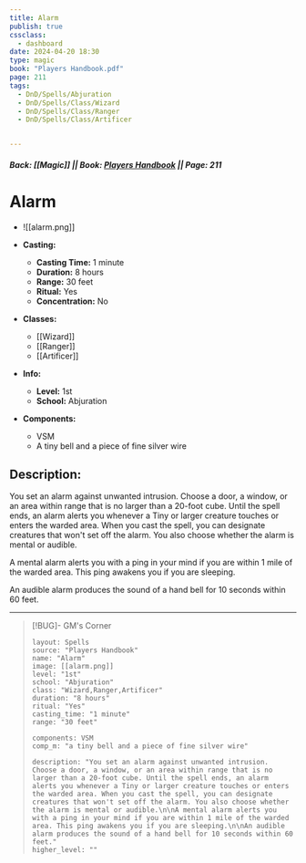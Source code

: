 ```yaml
---
title: Alarm
publish: true
cssclass:
  - dashboard
date: 2024-04-20 18:30
type: magic
book: "Players Handbook.pdf"
page: 211
tags:
  - DnD/Spells/Abjuration
  - DnD/Spells/Class/Wizard
  - DnD/Spells/Class/Ranger
  - DnD/Spells/Class/Artificer


---
```


##### Back: [[Magic]] || Book: [Players Handbook](https://drive.google.com/drive/folders/1O5bhpYizcIT5xxAoLOuzCRht_PVS7VSG?usp=sharing) || Page: 211

# Alarm
- ![[alarm.png]]
- **Casting:**
    - **Casting Time:** 1 minute
    - **Duration:** 8 hours
    - **Range:** 30 feet
    - **Ritual:** Yes
    - **Concentration:** No
- **Classes:**
    - [[Wizard]]
    - [[Ranger]]
    - [[Artificer]]

- **Info:**
    - **Level:** 1st
    - **School:** Abjuration
- **Components:**
    - VSM
    - A tiny bell and a piece of fine silver wire

## Description:
You set an alarm against unwanted intrusion. Choose a door, a window, or an area within range that is no larger than a 20-foot cube. Until the spell ends, an alarm alerts you whenever a Tiny or larger creature touches or enters the warded area. When you cast the spell, you can designate creatures that won't set off the alarm. You also choose whether the alarm is mental or audible.

A mental alarm alerts you with a ping in your mind if you are within 1 mile of the warded area. This ping awakens you if you are sleeping.

An audible alarm produces the sound of a hand bell for 10 seconds within 60 feet.



---

> [!BUG]- GM's Corner
>
> ```statblock
> layout: Spells
> source: "Players Handbook"
> name: "Alarm"
> image: [[alarm.png]]
> level: "1st"
> school: "Abjuration"
> class: "Wizard,Ranger,Artificer"
> duration: "8 hours"
> ritual: "Yes"
> casting_time: "1 minute"
> range: "30 feet"
>
> components: VSM
> comp_m: "a tiny bell and a piece of fine silver wire"
>
> description: "You set an alarm against unwanted intrusion. Choose a door, a window, or an area within range that is no larger than a 20-foot cube. Until the spell ends, an alarm alerts you whenever a Tiny or larger creature touches or enters the warded area. When you cast the spell, you can designate creatures that won't set off the alarm. You also choose whether the alarm is mental or audible.\n\nA mental alarm alerts you with a ping in your mind if you are within 1 mile of the warded area. This ping awakens you if you are sleeping.\n\nAn audible alarm produces the sound of a hand bell for 10 seconds within 60 feet."
> higher_level: ""
> ```
